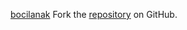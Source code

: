 [bocilanak](https://bocilanak.pages.dev)
Fork the [repository](https://github.com/hormabalun) on GitHub.